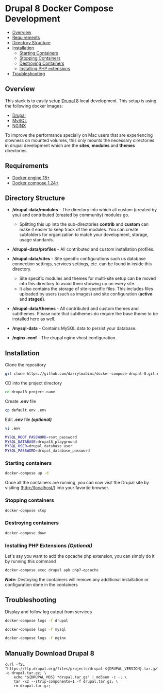 # Drupal 8 Docker Compose Development

- [Overview](#overview)
- [Requirements](#requirements)
- [Directory Structure](#directory-structure)
- [Installation](#installation)
  - [Starting Containers](#starting-containers)
  - [Stopping Containers](#stopping-containers)
  - [Destroying Containers](#destroying-containers)
  - [Installing PHP extensions](<#Installing-php-extensions-(optional)>)
- [Troubleshooting](#troubleshooting)

## Overview

This stack is to easily setup [Drupal 8](https://www.drupal.org/8) local development. This setup is using the following docker images:

- [Drupal](https://hub.docker.com/_/drupal)
- [MySQL](https://hub.docker.com/_/mysql)
- [NGINX](https://hub.docker.com/_/nginx)

To improve the performance specially on Mac users that are experiencing slowness on mounted volumes, this only mounts the necessary directories in drupal development which are the **sites**, **modules** and **themes** directories.

## Requirements

- [Docker engine 18+](https://docs.docker.com/install)
- [Docker compose 1.24+](https://docs.docker.com/compose/install)

## Directory Structure

- **/drupal-data/modules** - The directory into which all custom (created by you) and contributed (created by community) modules go.

  - Splitting this up into the sub-directories **contrib** and **custom** can make it easier to keep track of the modules. You can create subfolders for organization to match your development, storage, usage standards.

- **/drupal-data/profiles** - All contributed and custom installation profiles.

- **/drupal-data/sites** - Site specific configurations such us database connection settings, services settings, etc. can be found in inside this directory.

  - Site specific modules and themes for multi-site setup can be moved into this directory to avoid them showing up on every site.
  - It also contains the storage of site-specific files. This includes files uploaded by users (such as images) and site configuration (**active** and **staged**).

- **/drupal-data/themes** - All contributed and custom themes and subthemes. Please note that subthemes do require the base theme to be installed here as well.

- **/mysql-data** - Contains MySQL data to persist your database.

- **/nginx-conf** - The drupal nginx vhost configuration.

## Installation

Clone the repository

```bash
git clone https://github.com/darrylmabini/docker-compose-drupal-8.git drupal8-project-name
```

CD into the project directory

```bash
cd drupal8-project-name
```

Create **.env** file

```bash
cp default.env .env
```

Edit **.env** file **_(optional)_**

```bash
vi .env
```

```bash
MYSQL_ROOT_PASSWORD=root_password
MYSQL_DATABASE=drupal8_playground
MYSQL_USER=drupal_database_user
MYSQL_PASSWORD=drupal_database_password
```

### Starting containers

```bash
docker-compose up -d
```

Once all the containers are running, you can now visit the Drupal site by visiting ([http://localhost/](http://localhost/)) into your favorite browser.

### Stopping containers

```bash
docker-compose stop
```

### Destroying containers

```bash
docker-compose down
```

### Installing PHP Extensions _(Optional)_

Let's say you want to add the opcache php extension, you can simply do it by running this command

```bash
docker-compose exec drupal apk php7-opcache
```

**_Note:_** Destoying the containers will remove any additional installation or configuration done in the containers

## Troubleshooting

Display and follow log output from services

```bash
docker-compose logs -f drupal
```

```bash
docker-compose logs -f mysql
```

```bash
docker-compose logs -f nginx
```

## Manually Download Drupal 8

```console
curl -fSL "https://ftp.drupal.org/files/projects/drupal-${DRUPAL_VERSION}.tar.gz" -o drupal.tar.gz; \
	echo "${DRUPAL_MD5} *drupal.tar.gz" | md5sum -c -; \
	tar -xz --strip-components=1 -f drupal.tar.gz; \
	rm drupal.tar.gz;
```
